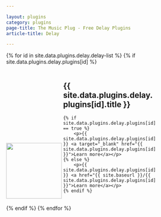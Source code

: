 ```yaml
---

layout: plugins
category: plugins
page-title: The Music Plug - Free Delay Plugins
article-title: Delay

---
```


<link rel="stylesheet" href="{{ site.baseurl }}/css/link-cards.css">

<div class="cards">

{% for id in site.data.plugins.delay.delay-list %}
{% if site.data.plugins.delay.plugins[id] %}

<section class="row">
<div class="col s12 m3 l2" style="display: inline-block">
<img style="width: 150px; height: 150px; object-fit: contain" src="{{ site.baseurl }}/images/{{ site.data.plugins.delay.plugins[id].image }}"/>
</div>
<div class="col s12 m9 l10" style="display: inline-block; width: 50%;">
	<h1>{{ site.data.plugins.delay.plugins[id].title }}</h1>
	
	{% if site.data.plugins.delay.plugins[id].external == true %}
		<p>{{ site.data.plugins.delay.plugins[id].description }} <a target="_blank" href="{{ site.data.plugins.delay.plugins[id].url }}">Learn more</a></p>
	{% else %}
		<p>{{ site.data.plugins.delay.plugins[id].description }} <a href="{{ site.baseurl }}/{{ site.data.plugins.delay.plugins[id].url }}">Learn more</a></p>
	{% endif %}
</div>
</section>

{% endif %}
{% endfor %}
</div>